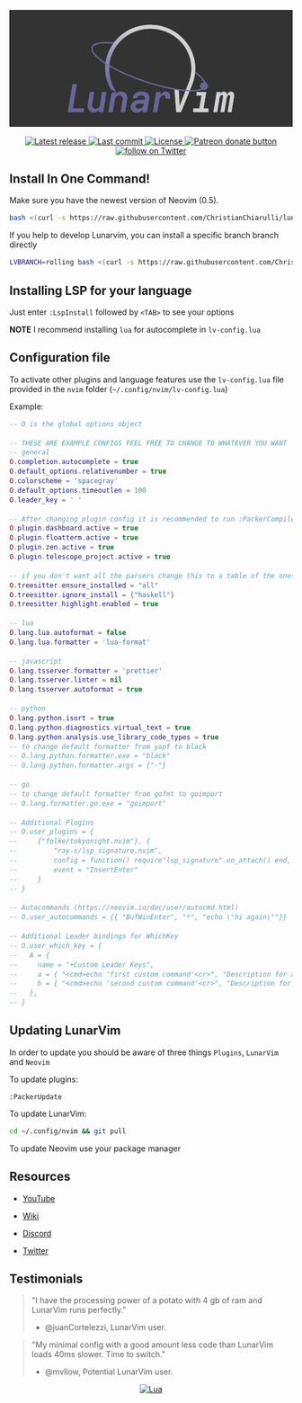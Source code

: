 ![LunarVim Demo](./utils/media/lunarvim_logo_dark.png)

<div align="center"><p>
    <a href="https://github.com/ChristianChiarulli/LunarVim/releases/latest">
      <img alt="Latest release" src="https://img.shields.io/github/v/release/ChristianChiarulli/LunarVim" />
    </a>
    <a href="https://github.com/ChristianChiarulli/LunarVim/pulse">
      <img alt="Last commit" src="https://img.shields.io/github/last-commit/ChristianChiarulli/LunarVim"/>
    </a>
    <a href="https://github.com/ChristianChiarulli/LunarVim/blob/main/LICENSE">
      <img src="https://img.shields.io/github/license/siduck76/NvChad?style=flat-square&logo=GNU&label=License" alt="License"
    />
    <a href="https://patreon.com/chrisatmachine" title="Donate to this project using Patreon">
      <img src="https://img.shields.io/badge/patreon-donate-yellow.svg" alt="Patreon donate button" />
    </a>
    <a href="https://twitter.com/intent/follow?screen_name=chrisatmachine">
      <img src="https://img.shields.io/twitter/follow/chrisatmachine?style=social&logo=twitter" alt="follow on Twitter">
    </a>
</p>	

</div>

## Install In One Command!

Make sure you have the newest version of Neovim (0.5).

``` bash
bash <(curl -s https://raw.githubusercontent.com/ChristianChiarulli/lunarvim/master/utils/installer/install.sh)
```

If you help to develop Lunarvim, you can install a specific branch branch directly
``` bash
LVBRANCH=rolling bash <(curl -s https://raw.githubusercontent.com/ChristianChiarulli/lunarvim/rolling/utils/installer/install.sh)
```


## Installing LSP for your language

Just enter `:LspInstall` followed by `<TAB>` to see your options

**NOTE** I recommend installing `lua` for autocomplete in `lv-config.lua`

## Configuration file

To activate other plugins and language features use the `lv-config.lua` file provided in the `nvim` folder (`~/.config/nvim/lv-config.lua`)

Example:

```lua
-- O is the global options object

-- THESE ARE EXAMPLE CONFIGS FEEL FREE TO CHANGE TO WHATEVER YOU WANT
-- general
O.completion.autocomplete = true
O.default_options.relativenumber = true
O.colorscheme = 'spacegray'
O.default_options.timeoutlen = 100
O.leader_key = ' '

-- After changing plugin config it is recommended to run :PackerCompile
O.plugin.dashboard.active = true
O.plugin.floatterm.active = true
O.plugin.zen.active = true
O.plugin.telescope_project.active = true

-- if you don't want all the parsers change this to a table of the ones you want
O.treesitter.ensure_installed = "all"
O.treesitter.ignore_install = {"haskell"}
O.treesitter.highlight.enabled = true

-- lua
O.lang.lua.autoformat = false
O.lang.lua.formatter = 'lua-format'

-- javascript
O.lang.tsserver.formatter = 'prettier'
O.lang.tsserver.linter = nil
O.lang.tsserver.autoformat = true

-- python
O.lang.python.isort = true
O.lang.python.diagnostics.virtual_text = true
O.lang.python.analysis.use_library_code_types = true
-- to change default formatter from yapf to black
-- O.lang.python.formatter.exe = "black"
-- O.lang.python.formatter.args = {"-"}

-- go
-- to change default formatter from gofmt to goimport
-- O.lang.formatter.go.exe = "goimport"

-- Additional Plugins
-- O.user_plugins = {
--     {"folke/tokyonight.nvim"}, {
--         "ray-x/lsp_signature.nvim",
--         config = function() require"lsp_signature".on_attach() end,
--         event = "InsertEnter"
--     } 
-- }

-- Autocommands (https://neovim.io/doc/user/autocmd.html)
-- O.user_autocommands = {{ "BufWinEnter", "*", "echo \"hi again\""}}

-- Additional Leader bindings for WhichKey
-- O.user_which_key = {
--   A = {
--     name = "+Custom Leader Keys",
--     a = { "<cmd>echo 'first custom command'<cr>", "Description for a" },
--     b = { "<cmd>echo 'second custom command'<cr>", "Description for b" },
--   },
-- }
```

## Updating LunarVim

In order to update you should be aware of three things `Plugins`, `LunarVim` and `Neovim`

To update plugins:

```
:PackerUpdate
```

To update LunarVim:

```bash
cd ~/.config/nvim && git pull
```

To update Neovim use your package manager

## Resources

- [YouTube](https://www.youtube.com/channel/UCS97tchJDq17Qms3cux8wcA)

- [Wiki](https://github.com/ChristianChiarulli/LunarVim/wiki)

- [Discord](https://discord.gg/Xb9B4Ny)

- [Twitter](https://twitter.com/chrisatmachine)

## Testimonials

> "I have the processing power of a potato with 4 gb of ram and LunarVim runs perfectly."
> - @juanCortelezzi, LunarVim user.

> "My minimal config with a good amount less code than LunarVim loads 40ms slower. Time to switch."
> - @mvllow, Potential LunarVim user.

<div align="center">
	
[![Lua](https://img.shields.io/badge/Made%20with%20Lua-blue.svg?style=for-the-badge&logo=lua)]()
	
</div>
